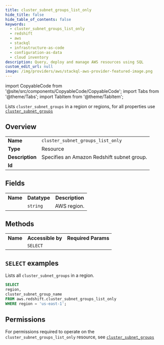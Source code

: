 ```yaml
---
title: cluster_subnet_groups_list_only
hide_title: false
hide_table_of_contents: false
keywords:
  - cluster_subnet_groups_list_only
  - redshift
  - aws
  - stackql
  - infrastructure-as-code
  - configuration-as-data
  - cloud inventory
description: Query, deploy and manage AWS resources using SQL
custom_edit_url: null
image: /img/providers/aws/stackql-aws-provider-featured-image.png
---
```


import CopyableCode from '@site/src/components/CopyableCode/CopyableCode';
import Tabs from '@theme/Tabs';
import TabItem from '@theme/TabItem';

Lists <code>cluster_subnet_groups</code> in a region or regions, for all properties use <a href="/providers/aws/serviceName/cluster_subnet_groups/"><code>cluster_subnet_groups</code></a>

## Overview
<table><tbody>
<tr><td><b>Name</b></td><td><code>cluster_subnet_groups_list_only</code></td></tr>
<tr><td><b>Type</b></td><td>Resource</td></tr>
<tr><td><b>Description</b></td><td>Specifies an Amazon Redshift subnet group.</td></tr>
<tr><td><b>Id</b></td><td><CopyableCode code="aws.redshift.cluster_subnet_groups_list_only" /></td></tr>
</tbody></table>

## Fields
<table><tbody><tr><th>Name</th><th>Datatype</th><th>Description</th></tr><tr><td><CopyableCode code="region" /></td><td><code>string</code></td><td>AWS region.</td></tr>
</tbody></table>

## Methods

<table><tbody>
  <tr>
    <th>Name</th>
    <th>Accessible by</th>
    <th>Required Params</th>
  </tr>
  <tr>
    <td><CopyableCode code="list_resources" /></td>
    <td><code>SELECT</code></td>
    <td><CopyableCode code="region" /></td>
  </tr>
</tbody></table>

## `SELECT` examples
Lists all <code>cluster_subnet_groups</code> in a region.
```sql
SELECT
region,
cluster_subnet_group_name
FROM aws.redshift.cluster_subnet_groups_list_only
WHERE region = 'us-east-1';
```


## Permissions

For permissions required to operate on the <code>cluster_subnet_groups_list_only</code> resource, see <a href="/providers/aws/redshift/cluster_subnet_groups/#permissions"><code>cluster_subnet_groups</code></a>

